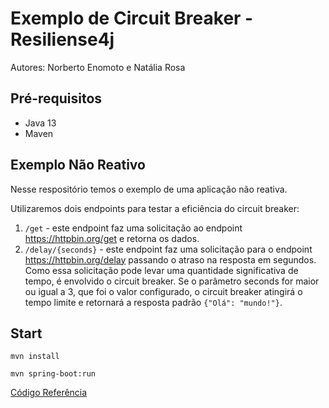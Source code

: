 # Exemplo de Circuit Breaker - Resiliense4j

Autores: Norberto Enomoto e Natália Rosa

## Pré-requisitos 

- Java 13
- Maven

## Exemplo Não Reativo

Nesse respositório temos o exemplo de uma aplicação não reativa.   

Utilizaremos dois endpoints para testar a eficiência do circuit breaker:

   1. `/get` - este endpoint faz uma solicitação ao endpoint https://httpbin.org/get e retorna os dados.
   2. `/delay/{seconds}` - este endpoint faz uma solicitação para o endpoint https://httpbin.org/delay passando o atraso na resposta em segundos. Como essa solicitação pode levar uma quantidade significativa de tempo, é envolvido o circuit breaker. Se o parâmetro seconds for maior ou igual a 3, que foi o valor configurado, o circuit breaker atingirá o tempo limite e retornará a resposta padrão `{"Olá": "mundo!"}`.

## Start
```
mvn install
```

```
mvn spring-boot:run
```


[Código Referência](https://github.com/spring-cloud-samples/spring-cloud-circuitbreaker-demo)